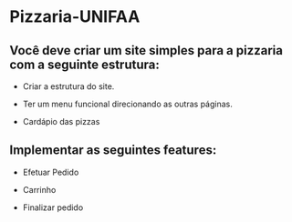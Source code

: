 # Pizzaria-UNIFAA

## Você deve criar um site simples para a pizzaria com a seguinte estrutura:

- Criar a estrutura do site.

- Ter um menu funcional direcionando as outras páginas. 

- Cardápio das pizzas

## Implementar as seguintes features:

- Efetuar Pedido

- Carrinho

- Finalizar pedido

